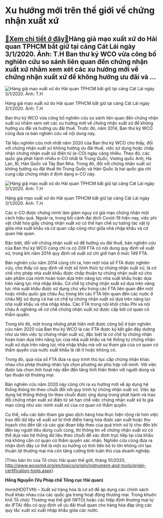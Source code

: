 Xu hướng mới trên thế giới về chứng nhận xuất xứ
================================================

[:gift:Xem chi tiết ở đây:gift:](https://hddtvn.com/xu-huong-moi-tren-the-gioi-ve-chung-nhan-xuat-xu/)Hàng giả mạo xuất xứ do Hải quan TPHCM bắt giữ tại cảng Cát Lái ngày 3/1/2020. Ảnh: T.H Ban thư ký WCO vừa công bố nghiên cứu so sánh liên quan đến chứng nhận xuất xứ nhằm xem xét các xu hướng mới về chứng nhận xuất xứ để không hưởng ưu đãi và …
-----------------------------------------------------------------------------------------------------------------------------------------------------------------------------------------------------------------------------------------------------





![Hàng giả mạo xuất xứ do Hải quan TPHCM bắt giữ tại cảng Cát Lái ngày 3/1/2020. Ảnh: T.H](https://hddtvn.com/wp-content/uploads/2021/01/4717_17-IMG-0677_1.jpg "Hàng giả mạo xuất xứ do Hải quan TPHCM bắt giữ tại cảng Cát Lái ngày 3/1/2020. Ảnh: T.H")


Hàng giả mạo xuất xứ do Hải quan TPHCM bắt giữ tại cảng Cát Lái ngày 3/1/2020. Ảnh: T.H



Ban thư ký WCO vừa công bố nghiên cứu so sánh liên quan đến chứng nhận xuất xứ nhằm xem xét các xu hướng mới về chứng nhận xuất xứ để không hưởng ưu đãi và hưởng ưu đãi thuế. Trước đó, năm 2014, Ban thư ký WCO cũng đưa ra bản nghiên cứu về nội dung này.


Tài liệu nghiên cứu mới nhất năm 2020 của Ban thư ký WCO cho thấy, đối với chứng nhận xuất xứ không hưởng ưu đãi thuế, việc sử dụng hoặc chấp nhận chứng nhận xuất xứ điện tử (e-CO) ngày càng nhiều. Theo đó, các quốc gia phát hành nhiều e-CO nhất là Trung Quốc, Vương quốc Anh, Hà Lan, Bỉ, Hàn Quốc và Tây Ban Nha. Trong đó, đối với chứng nhận xuất xứ không hưởng ưu đãi thuế thì Trung Quốc và Hàn Quốc là hai quốc gia chỉ cung cấp chứng nhận ở định dạng e-CO này.





![Hàng giả mạo xuất xứ do Hải quan TPHCM bắt giữ tại cảng Cát Lái ngày 3/1/2020. Ảnh: T.H](https://hddtvn.com/wp-content/uploads/2021/01/4716_17-gia_mao_xx_3.jpg "Hàng giả mạo xuất xứ do Hải quan TPHCM bắt giữ tại cảng Cát Lái ngày 3/1/2020. Ảnh: T.H")


Hàng giả mạo xuất xứ do Hải quan TPHCM bắt giữ tại cảng Cát Lái ngày 3/1/2020. Ảnh: T.H



Các e-CO được chứng minh làm giảm nguy cơ giả mạo chứng nhận một cách hiệu quả. Ngoài ra, trong bối cảnh đại dịch Covid-19 hiện nay, việc phi vật chất hóa giấy chứng nhận xuất xứ có thể hạn chế sự tương tác vật lý giữa nhà xuất khẩu và cơ quan cấp cũng như giữa nhà nhập khẩu và cơ quan Hải quan.


Đặc biệt, đối với chứng nhận xuất xứ để hưởng ưu đãi thuế, bản nghiên cứu của Ban thư ký WCO cũng chỉ ra có 209 FTA có nội dung quy định về xuất xứ, trong khi năm 2014 quy định về xuất xứ chỉ giới hạn ở mức 149 FTA.


Bản nghiên cứu năm 2014 cũng chỉ ra, hơn một nửa số FTA được nghiên cứu, cho thấy có quy định về một số hình thức tự chứng nhận xuất xứ, là cơ chế cho phép nhà xuất khẩu được chấp thuận tự chứng nhận xuất xứ cho sản phẩm của mình hoàn toàn dựa trên năng lực nhà xuất khẩu hoặc dựa trên năng lực nhà nhập khẩu. Cơ chế tự chứng nhận xuất xứ dựa trên năng lực nhà xuất khẩu được sử dụng chủ yếu trong các FTA liên quan đến một hoặc nhiều quốc gia châu Âu; trong khi các FTA liên quan đến các nước ở châu Mỹ sử dụng cả hai cơ chế tự chứng nhận xuất xứ dựa trên năng lực nhà xuất khẩu và nhà nhập khẩu. Các FTA trong nội khối châu Phi và nội châu Á nghiêng về cơ chế chứng nhận xuất xứ được cấp bởi cơ quan có thẩm quyền.


Trong khi đó, một trong những phát hiện mới được công bố ở bản nghiên cứu năm 2020 của Ban thư ký WCO là các FTA được ký kết gần đây dường như ưu tiên việc tự chứng nhận xuất xứ, đặc biệt là cơ chế tự chứng nhận hoàn toàn dựa trên năng lực của nhà xuất khẩu và hệ thống tự chứng nhận xuất xứ dựa trên năng lực nhà nhập khẩu mà với sự tham gia của cơ quan có thẩm quyền của nước xuất khẩu là rất ít hoặc không có.


Trong đó, quá nửa số FTA đưa ra quy trình thủ tục cấp chứng nhận khác nhau cho phép thương nhân lựa chọn phương án phù hợp với mình. Với việc được lựa chọn linh hoạt này dẫn đến tăng tính thân thiện với người dùng và tạo thuận lợi thương mại.


Bản nghiên cứu năm 2020 này cũng chỉ ra xu hướng mới về áp dụng hệ thống thông tin theo chuỗi đối với quy trình tự chứng nhận xuất xứ. Việc áp dụng hệ thống thông tin theo chuỗi được ứng dụng trong phát hành và trao đổi chứng nhận xuất xứ điện tử sẽ hạn chế việc chứng nhận xuất xứ bị giả mạo cũng như xác minh xuất xứ của cơ quan có thẩm quyền.


Cụ thể, nếu các bên tham gia giao dịch hàng hóa thực hiện rộng rãi hơn việc trao đổi dữ liệu về xuất xứ từ thời điểm hàng hóa được sản xuất hoặc thu hoạch cho đến tất cả các giai đoạn tiếp theo của quá trình xử lý cho đến khi đến tay người tiêu dùng cuối cùng, thì thông tin về chứng nhận xuất xứ có thể dựa vào hệ thống dữ liệu theo chuỗi để xác định trực tiếp tại cửa khẩu mà không cần cơ quan có thẩm quyền xác nhận. Nghiên cứu cũng đưa ra nhận định đây có thể là một xu hướng có tính tiến bộ to lớn không chỉ tạo thuận lợi thương mại mà còn tăng cường tính tuân thủ của doanh nghiệp.


(Theo bản tin của Tổ chức Hải quan thế giới, tháng 10/2020, http://www.wcoomd.org/en/topics/origin/instrument-and-tools/origin-certification-tools.aspx).




**Hồng Nguyễn (Vụ Pháp chế Tổng cục Hải quan)**



more(HDDTVN) – Xuất xứ hàng hóa là cơ sở để áp dụng các chính sách thuế khác nhau của các quốc gia trong hoạt động thương mại. Trong khuôn khổ Tổ chức Thương mại thế giới (WTO) hoặc các hiệp định thương mại tự do (FTA) đều có quy định về ưu đãi thuế quan cho hàng hóa đáp ứng các quy tắc xuất xứ xuất nhập khẩu giữa các nước.

